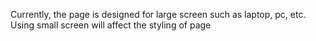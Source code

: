 Currently, the page is designed for large screen such as laptop, pc, etc. Using small screen will affect the styling of page
